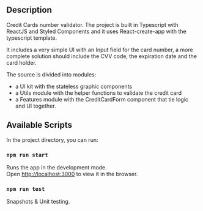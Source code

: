## Description

Credit Cards number validator.
The project is built in Typescript with ReactJS and Styled Components and it 
uses React-create-app with the typescript template.

It includes a very simple UI with an Input field for the card number, 
a more complete solution should include the CVV code, the expiration date and
the card holder.

The source is divided into modules: 

- a UI kit with the stateless graphic components
- a Utils module with the helper functions to validate the credit card
- a Features module with the CreditCardForm component that tie logic and UI together.


## Available Scripts

In the project directory, you can run:

### `npm run start`

Runs the app in the development mode.<br />
Open [http://localhost:3000](http://localhost:3000) to view it in the browser.

### `npm run test`

Snapshots & Unit testing.
